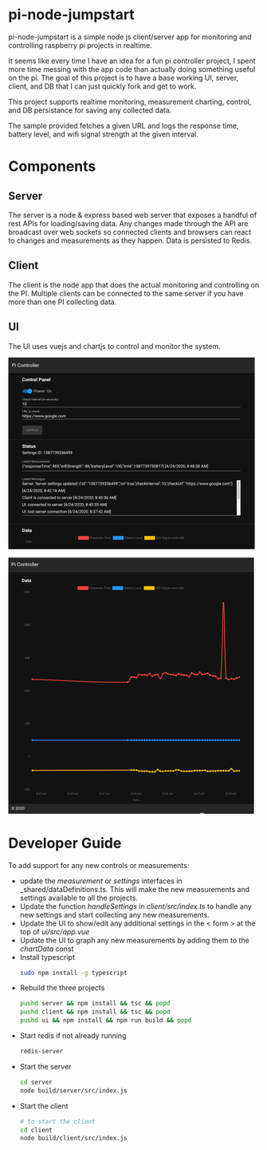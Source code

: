 # pi-node-jumpstart
pi-node-jumpstart is a simple node js client/server app for monitoring and controlling raspberry pi projects in realtime.

It seems like every time I have an idea for a fun pi controller project, I spent more time messing with the app code than actually doing something useful on the pi. The goal of this project is to have a base working UI, server, client, and DB that I can just quickly fork and get to work.

This project supports realtime monitoring, measurement charting, control, and DB persistance for saving any collected data.

The sample provided fetches a given URL and logs the response time, battery level, and wifi signal strength at the given interval.


# Components
## Server
The server is a node & express based web server that exposes a handful of rest APIs for loading/saving data. Any changes made through the API are broadcast over web sockets so connected clients and browsers can react to changes and measurements as they happen. Data is persisted to Redis.

## Client
The client is the node app that does the actual monitoring and controlling on the PI. Multiple clients can be connected to the same server if you have more than one PI collecting data.

## UI
The UI uses vuejs and chartjs to control and monitor the system.

![Controller UI](/docs/images/controller.png)

![Chart UI](/docs/images/chart.png)

# Developer Guide
To add support for any new controls or measurements:
* update the _measurement_ or _settings_ interfaces in _shared/dataDefinitions.ts. This will make the new measurements and settings available to all the projects.
* Update the function _handleSettings_ in _client/src/index.ts_ to handle any new settings and start collecting any new measurements.
* Update the UI to show/edit any additional settings in the < form > at the top of _ui/src/app.vue_
* Update the UI to graph any new measurements by adding them to the _chartData_ const
* Install typescript
  ```bash
  sudo npm install -g typescript
  ```
* Rebuild the three projects
  ```bash
  pushd server && npm install && tsc && popd
  pushd client && npm install && tsc && popd
  pushd ui && npm install && npm run build && popd
  ```
* Start redis if not already running
  ```bash
  redis-server
  ```
* Start the server
  ```bash
  cd server
  node build/server/src/index.js
  ```
* Start the client
  ```bash
  # to start the client
  cd client
  node build/client/src/index.js
  ```
